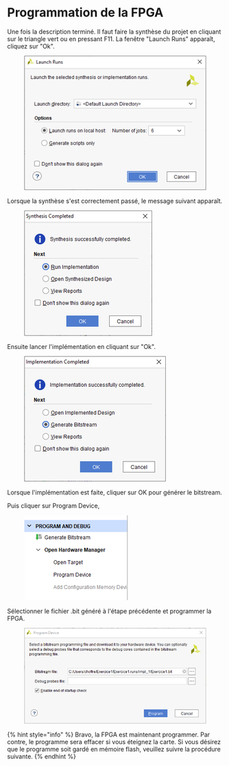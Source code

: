 # Programmation de la FPGA

Une fois la description terminé. Il faut faire la synthèse du projet en cliquant sur le triangle vert ou en pressant F11. La fenêtre "Launch Runs" apparaît, cliquez sur "Ok".

<figure><img src="../.gitbook/assets/Launch_run.PNG" alt=""><figcaption></figcaption></figure>

Lorsque la synthèse s'est correctement passé, le message suivant apparaît.

<figure><img src="../.gitbook/assets/Synthes_completed.PNG" alt=""><figcaption></figcaption></figure>

Ensuite lancer l'implémentation en cliquant sur "Ok".

<figure><img src="../.gitbook/assets/ImplementationCompletedb.PNG" alt=""><figcaption></figcaption></figure>

Lorsque l'implémentation est faite, cliquer sur OK pour générer le bitstream.&#x20;

Puis cliquer sur Program Device,&#x20;

<figure><img src="../.gitbook/assets/prg.PNG" alt=""><figcaption></figcaption></figure>

Sélectionner le fichier .bit généré à l'étape précédente et programmer la FPGA.&#x20;

<figure><img src="../.gitbook/assets/prg_dev.PNG" alt=""><figcaption></figcaption></figure>

{% hint style="info" %}
Bravo, la FPGA est maintenant programmer. Par contre, le programme sera effacer si vous éteignez la carte. Si vous désirez que le programme soit gardé en mémoire flash, veuillez suivre la procédure suivante.
{% endhint %}
